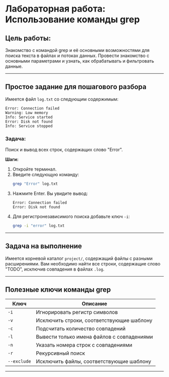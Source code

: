 
# Лабораторная работа: Использование команды grep

## Цель работы:
Знакомство с командой grep и её основными возможностями для поиска текста в файлах и потоках данных. Провести знакомство с основными параметрами и узнать, как обрабатывать и фильтровать данные.

---

## Простое задание для пошагового разбора

Имеется файл `log.txt` со следующим содержимым:
```
Error: Connection failed
Warning: Low memory
Info: Service started
Error: Disk not found
Info: Service stopped
```

### Задача: 
Поиск и вывод всех строк, содержащих слово "Error".

**Шаги:**

1. Откройте терминал.
2. Введите следующую команду:
   ```bash
   grep "Error" log.txt
   ```
3. Нажмите Enter. Вы увидите вывод:
   ```
   Error: Connection failed
   Error: Disk not found
   ```
4. Для регистронезависимого поиска добавьте ключ `-i`:
   ```bash
   grep -i "error" log.txt
   ```

---

## Задача на выполнение

Имеется корневой каталог `project/`, содержащий файлы с разными расширениями. Вам необходимо найти все строки, содержащие слово "TODO", исключив совпадения в файлах `.log`.

---

## Полезные ключи команды grep

| Ключ            | Описание                                     |
|-----------------|---------------------------------------------|
| `-i`           | Игнорировать регистр символов               |
| `-v`           | Исключить строки, соответствующие шаблону   |
| `-c`           | Подсчитать количество совпадений           |
| `-l`           | Вывести только имена файлов с совпадениями |
| `-n`           | Указать номера строк с совпадениями        |
| `-r`           | Рекурсивный поиск                          |
| `--exclude`    | Исключить файлы, соответствующие шаблону    |

---

